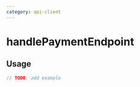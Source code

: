 ```yaml
---
category: api-client
---
```


# handlePaymentEndpoint

<!-- PLACEHOLDER_DESCRIPTION -->

## Usage

```ts
// TODO: add example
```
